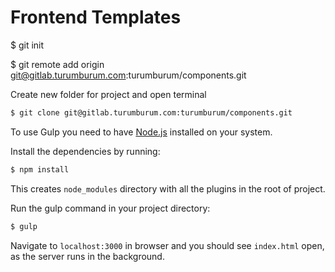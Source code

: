 # Frontend Templates

$ git init

$ git remote add origin git@gitlab.turumburum.com:turumburum/components.git


Create new folder for project and open terminal
```bash
$ git clone git@gitlab.turumburum.com:turumburum/components.git
```

To use Gulp you need to have [Node.js](http://nodejs.org/) installed on your system.

Install the dependencies by running:
```bash
$ npm install
```
This creates `node_modules` directory with all the plugins in the root of project.

Run the gulp command in your project directory:
```bash
$ gulp
```

Navigate to `localhost:3000` in browser and you should see `index.html` open, as the server runs in the background.
